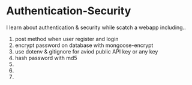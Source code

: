 # Authentication-Security

I learn about authentication & security while scatch a webapp including..

1. post method when user register and login
2. encrypt password on database with mongoose-encrypt
3. use dotenv & gitignore for aviod public API key or any key
4. hash password with md5
5. 
6.
7.

